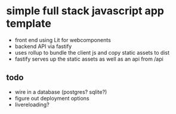# simple full stack javascript app template

* front end using Lit for webcomponents
* backend API via fastify
* uses rollup to bundle the client js and copy static assets to dist
* fastify serves up the static assets as well as an api from /api

## todo

* wire in a database (postgres? sqlite?)
* figure out deployment options
* livereloading?
